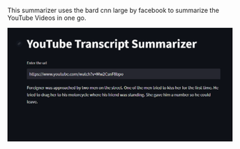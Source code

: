 This summarizer uses the bard cnn large by facebook to summarize the YouTube Videos in one go.

![plot](image.png)
